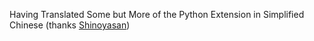 Having Translated Some but More of the Python Extension in Simplified Chinese (thanks [Shinoyasan](https://github.com/shinoyasan/))
